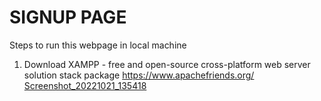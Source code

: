 # SIGNUP PAGE

Steps to run this webpage in local machine 

1. Download XAMPP -  free and open-source cross-platform web server solution stack package
   https://www.apachefriends.org/
   [Screenshot_20221021_135418](https://user-images.githubusercontent.com/57586442/197149882-b552f653-4419-478b-a27f-3a9bdeb36b39.png)
